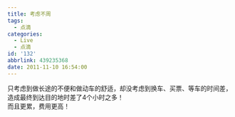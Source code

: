 ```yaml
---
title: 考虑不周
tags:
  - 点滴
categories:
  - Live
  - 点滴
id: '132'
abbrlink: 439235368
date: 2011-11-10 16:54:00
---
```


只考虑到做长途的不便和做动车的舒适，却没考虑到换车、买票、等车的时间差，造成最终到达目的地时差了4个小时之多！  
而且更累，费用更高！